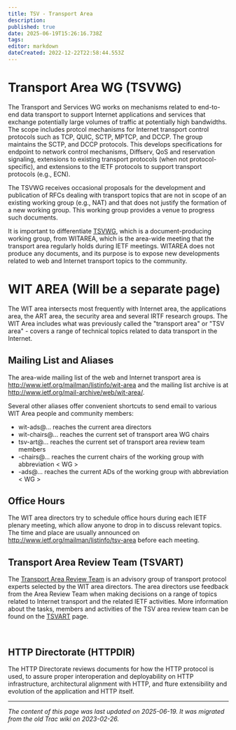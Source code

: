 ```yaml
---
title: TSV - Transport Area
description: 
published: true
date: 2025-06-19T15:26:16.738Z
tags: 
editor: markdown
dateCreated: 2022-12-22T22:58:44.553Z
---
```


# Transport Area WG (TSVWG)

The Transport and Services WG works on mechanisms related to end-to-end data transport to support Internet applications and services that exchange potentially large volumes of traffic at potentially high bandwidths. The scope includes protcol mechanisms for Internet transport control protocols such as TCP, QUIC, SCTP, MPTCP, and DCCP. The group maintains the SCTP, and DCCP protocols. This develops specifications for endpoint to network control mechanisms, Diffserv, QoS and reservation signaling, extensions to existing transport protocols (when not protocol-specific), and extensions to the IETF protocols to support transport protocols (e.g., ECN).

The TSVWG receives occasional proposals for the development and publication of RFCs dealing with transport topics that are not in scope of an existing working group (e.g., NAT) and that does not justify the formation of a new working group. This working group provides a venue to progress such documents.

It is important to differentiate [TSVWG](https://datatracker.ietf.org/group/tsvwg/documents/), which is a document-producing working group, from WITAREA, which is the area-wide meeting that the transport area regularly holds during IETF meetings. WITAREA does not produce any documents, and its purpose is to expose new developments related to web and Internet transport topics to the community.


# WIT AREA (Will be a separate page)

The WIT area intersects most frequently with Internet area, the applications area, the ART area, the security area and several IRTF research groups. The WIT Area includes what was previously called the "transport area" or "TSV area" - covers a range of technical topics related to data transport in the Internet. 

## Mailing List and Aliases
The area-wide mailing list of the web and Internet transport area is http://www.ietf.org/mailman/listinfo/wit-area and the mailing list archive is at http://www.ietf.org/mail-archive/web/wit-area/.

Several other aliases offer convenient shortcuts to send email to various WIT Area people and community members:

- wit-ads@… reaches the current area directors
- wit-chairs@… reaches the current set of transport area WG chairs
- tsv-art@… reaches the current set of transport area review team members
- -chairs@… reaches the current chairs of the working group with abbreviation < WG >
- -ads@… reaches the current ADs of the working group with abbreviation < WG >

## Office Hours
The WIT area directors try to schedule office hours during each IETF plenary meeting, which allow anyone to drop in to discuss relevant topics. The time and place are usually announced on http://www.ietf.org/mailman/listinfo/tsv-area before each meeting.


## Transport Area Review Team (TSVART) 

The [Transport Area Review Team](/group/tsv/TSVART) is an advisory group of transport protocol experts selected by the WIT area directors. The area directors use feedback from the Area Review Team when making decisions on a range of topics related to Internet transport and the related IETF activities. More information about the tasks, members and activities of the TSV area review team can be found on the [TSVART](/group/tsv/TSVART) page.

&nbsp;

## HTTP Directorate (HTTPDIR)

The HTTP Directorate reviews documents for how the HTTP protocol is used, to assure proper interoperation and deployability on HTTP infrastructure, architectural alignment with HTTP, and fture extensibility and evolution of the application and HTTP itself.

---

*The content of this page was last updated on 2025-06-19. It was migrated from the old Trac wiki on 2023-02-26.*
